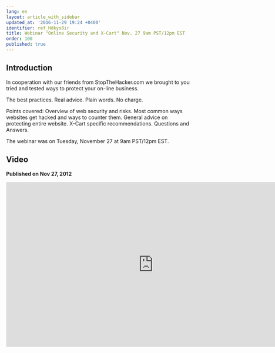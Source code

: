 ```yaml
---
lang: en
layout: article_with_sidebar
updated_at: '2016-11-29 19:24 +0400'
identifier: ref_Hdkys8ir
title: Webinar "Online Security and X-Cart" Nov. 27 9am PST/12pm EST
order: 100
published: true
---
```

## Introduction
In cooperation with our friends from StopTheHacker.com we brought to you tried and tested ways to protect your on-line business.

The best practices. Real advice. Plain words. No charge.

Points covered: Overview of web security and risks. Most common ways websites get hacked and ways to counter them. General advice on protecting entire website. X-Cart specific recommendations. Questions and Answers.

The webinar was on Tuesday, November 27 at 9am PST/12pm EST.

## Video
**Published on Nov 27, 2012**
<iframe class="youtube-player" type="text/html" style="width: 800px; height: 450px" src="https://www.youtube.com/embed/xQBXmEqBvYk" frameborder="0"></iframe>